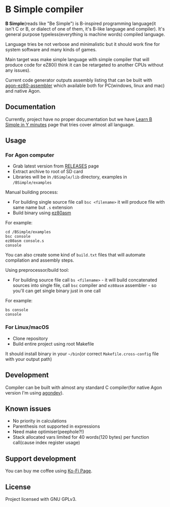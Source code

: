 # B Simple compiler

**B Simple**(reads like "Be Simple") is B-inspired programming language(it isn't C or B, or dialect of one of them, it's B-like language and compiler). It's general purpose typeless(everything is machine words) compiled language.

Language tries be not verbose and minimalistic but it should work fine for system software and many kinds of games. 

Main target was make simple language with simple compiler that will produce code for eZ80(I think it can be retargeted to another CPUs without any issues). 

Current code generator outputs assembly listing that can be built with [agon-ez80-assembler](https://github.com/envenomator/agon-ez80asm) which available both for PC(windows, linux and mac) and native Agon. 

## Documentation

Currently, project have no proper documentation but we have [Learn B Simple in Y minutes](Learn-bs-in-y-minutes.md) page that tries cover almost all language.

## Usage

### For Agon computer
 * Grab latest version from [RELEASES](https://github.com/nihirash/b-simple-ez80-compiler/releases) page
 * Extract archive to root of SD card
 * Libraries will be in `/BSimple/lib` directory, examples in `/BSimple/examples`
 
Manual building process:

 * For building single source file call `bsc <filename>` it will produce file with same name but `.s` extension
 * Build binary using [ez80asm](https://github.com/envenomator/agon-ez80asm) 

For example:

```
cd /BSimple/examples
bsc console
ez80asm console.s
console
```

You can also create some kind of `build.txt` files that will automate compilation and assembly steps.

Using preprocessor/build tool:

 * For building source file call `bs <filename>` - it will build concatenated sources into single file, call `bsc` compiler and `ez80asm` assembler - so you'll can get single binary just in one call

For example: 

```
bs console
console
```

### For Linux/macOS
 * Clone repository
 * Build entire project using root Makefile

It should install binary in your `~/bin`(or correct `Makefile.cross-config` file with your output path)

## Development

Compiler can be built with almost any standard C compiler(for native Agon version I'm using [agondev](https://github.com/envenomator/agondev)). 

## Known issues

 * No priority in calculations
 * Parenthesis not supported in expressions
 * Need make optimiser(peephole?!) 
 * Stack allocated vars limited for 40 words(120 bytes) per function call(cause index register usage)

## Support development

You can buy me coffee using [Ko-Fi Page](https://ko-fi.com/nihirash). 

## License 

Project licensed with GNU GPLv3.